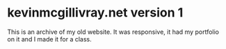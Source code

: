 kevinmcgillivray.net version 1
==============================

This is an archive of my old website. It was responsive, it had my portfolio on it and I made it for a class.
